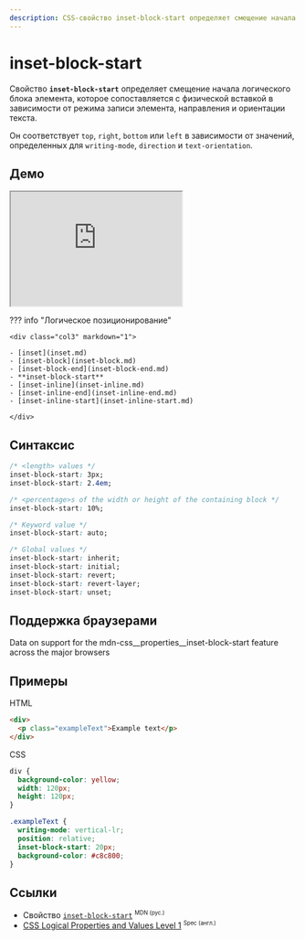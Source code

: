 ```yaml
---
description: CSS-свойство inset-block-start определяет смещение начала логического блока элемента, которое сопоставляется с физической вставкой в ​​зависимости от режима записи элемента, направления и ориентации текста.
---
```


# inset-block-start

Свойство **`inset-block-start`** определяет смещение начала логического блока элемента, которое сопоставляется с физической вставкой в ​​зависимости от режима записи элемента, направления и ориентации текста.

Он соответствует `top`, `right`, `bottom` или `left` в зависимости от значений, определенных для `writing-mode`, `direction` и `text-orientation`.

## Демо

<iframe class="interactive is-default-height" height="200" src="https://interactive-examples.mdn.mozilla.net/pages/css/inset-block-start.html" title="MDN Web Docs Interactive Example" loading="lazy" data-readystate="complete"></iframe>

??? info "Логическое позиционирование"

    <div class="col3" markdown="1">

    - [inset](inset.md)
    - [inset-block](inset-block.md)
    - [inset-block-end](inset-block-end.md)
    - **inset-block-start**
    - [inset-inline](inset-inline.md)
    - [inset-inline-end](inset-inline-end.md)
    - [inset-inline-start](inset-inline-start.md)

    </div>

## Синтаксис

```css
/* <length> values */
inset-block-start: 3px;
inset-block-start: 2.4em;

/* <percentage>s of the width or height of the containing block */
inset-block-start: 10%;

/* Keyword value */
inset-block-start: auto;

/* Global values */
inset-block-start: inherit;
inset-block-start: initial;
inset-block-start: revert;
inset-block-start: revert-layer;
inset-block-start: unset;
```

## Поддержка браузерами

<p class="ciu_embed" data-feature="mdn-css__properties__inset-block-start" data-periods="future_1,current,past_1,past_2" data-accessible-colours="false">
<p>Data on support for the mdn-css__properties__inset-block-start feature across the major browsers</p>
</p>

## Примеры

HTML

```html
<div>
  <p class="exampleText">Example text</p>
</div>
```

CSS

```css
div {
  background-color: yellow;
  width: 120px;
  height: 120px;
}

.exampleText {
  writing-mode: vertical-lr;
  position: relative;
  inset-block-start: 20px;
  background-color: #c8c800;
}
```

## Ссылки

- Свойство [`inset-block-start`](https://developer.mozilla.org/ru/docs/Web/CSS/inset-block-start) <sup><small>MDN (рус.)</small></sup>
- [CSS Logical Properties and Values Level 1](https://w3c.github.io/csswg-drafts/css-logical/#position-properties) <sup><small>Spec (англ.)</small></sup>
